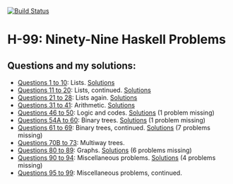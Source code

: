 [![Build Status](https://travis-ci.org/zcesur/h99.svg?branch=master)](https://travis-ci.org/zcesur/h99)

# H-99: Ninety-Nine Haskell Problems

## Questions and my solutions:

- [Questions 1 to 10](https://wiki.haskell.org/99_questions/1_to_10): Lists. [Solutions](./src/Problems01thru10.hs)
- [Questions 11 to 20](https://wiki.haskell.org/99_questions/11_to_20): Lists, continued. [Solutions](./src/Problems11thru20.hs)
- [Questions 21 to 28](https://wiki.haskell.org/99_questions/21_to_28): Lists again. [Solutions](./src/Problems21thru28.hs)
- [Questions 31 to 41](https://wiki.haskell.org/99_questions/31_to_41): Arithmetic. [Solutions](./src/Problems31thru41.hs)
- [Questions 46 to 50](https://wiki.haskell.org/99_questions/46_to_50): Logic and codes. [Solutions](./src/Problems46thru50.hs) (1 problem missing)
- [Questions 54A to 60](https://wiki.haskell.org/99_questions/54A_to_60): Binary trees. [Solutions](./src/Problems54Athru60.hs) (1 problem missing)
- [Questions 61 to 69](https://wiki.haskell.org/99_questions/61_to_69): Binary trees, continued. [Solutions](./src/Problems61thru69.hs) (7 problems missing)
- [Questions 70B to 73](https://wiki.haskell.org/99_questions/70B_to_73): Multiway trees.
- [Questions 80 to 89](https://wiki.haskell.org/99_questions/80_to_89): Graphs. [Solutions](./src/Problems80thru89.hs) (6 problems missing)
- [Questions 90 to 94](https://wiki.haskell.org/99_questions/90_to_94): Miscellaneous problems. [Solutions](./src/Problems90thru94.hs) (4 problems missing)
- [Questions 95 to 99](https://wiki.haskell.org/99_questions/95_to_99): Miscellaneous problems, continued.
